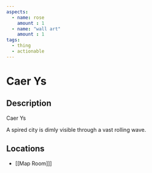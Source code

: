 ```yaml
---
aspects: 
  - name: rose
    amount : 1
  - name: "wall art"
    amount : 1
tags:
  - thing
  - actionable
---
```


# Caer Ys

## Description
Caer Ys

A spired city is dimly visible through a vast rolling wave.
## Locations
- [[Map Room]]]